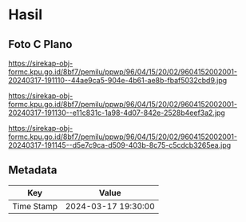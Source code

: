 # Hasil

## Foto C Plano

https://sirekap-obj-formc.kpu.go.id/8bf7/pemilu/ppwp/96/04/15/20/02/9604152002001-20240317-191110--44ae9ca5-904e-4b61-ae8b-fbaf5032cbd9.jpg

https://sirekap-obj-formc.kpu.go.id/8bf7/pemilu/ppwp/96/04/15/20/02/9604152002001-20240317-191130--e11c831c-1a98-4d07-842e-2528b4eef3a2.jpg

https://sirekap-obj-formc.kpu.go.id/8bf7/pemilu/ppwp/96/04/15/20/02/9604152002001-20240317-191145--d5e7c9ca-d509-403b-8c75-c5cdcb3265ea.jpg


## Metadata

| Key        | Value               |
| ---------- | ------------------- |
| Time Stamp | 2024-03-17 19:30:00 |



